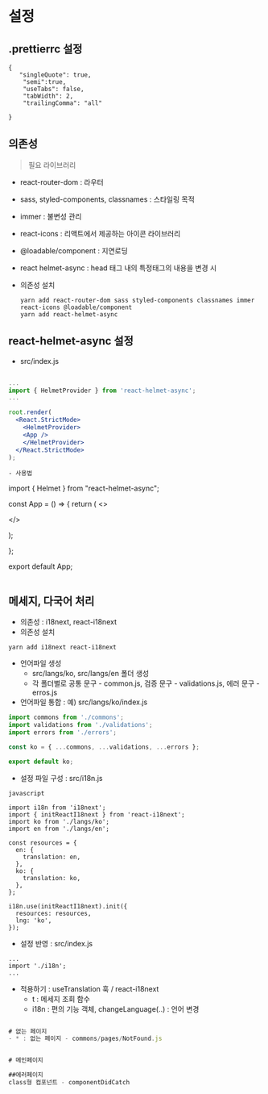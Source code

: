 # 설정

## .prettierrc 설정

```
{
   "singleQuote": true,
    "semi":true,
    "useTabs": false,
    "tabWidth": 2,
    "trailingComma": "all"

}

```

## 의존성 
> 필요 라이브러리
- react-router-dom : 라우터
- sass, styled-components, classnames : 스타일링 목적
- immer : 불변성 관리
- react-icons : 리액트에서 제공하는 아이콘 라이브러리
- @loadable/component : 지연로딩
- react helmet-async : head 태그 내의 특정태그의 내용을 변경 시

- 의존성 설치

    ```
    yarn add react-router-dom sass styled-components classnames immer react-icons @loadable/component
    yarn add react-helmet-async
    ```

## react-helmet-async 설정
- src/index.js

``` jsx

...
import { HelmetProvider } from 'react-helmet-async';
...

root.render(
  <React.StrictMode>
    <HelmetProvider>
    <App />
    </HelmetProvider>
  </React.StrictMode>
);
```

```
- 사용법

```
import { Helmet } from "react-helmet-async";

const App = () => {
return (
<>
<Helmet>
<title>사이트 제목 변경 테스트!</title>

</Helmet>

</>
  
);

};

export default App;
```

```
## 메세지, 다국어 처리
- 의존성 : i18next, react-i18next
- 의존성 설치

```
yarn add i18next react-i18next
```

- 언어파일 생성
    - src/langs/ko, src/langs/en 폴더 생성
    - 각 폴더별로 공통 문구 - common.js, 검증 문구 - validations.js, 에러 문구 - erros.js
- 언어파일 통합 : 예) src/langs/ko/index.js

```javascript
import commons from './commons';
import validations from './validations';
import errors from './errors';

const ko = { ...commons, ...validations, ...errors };

export default ko;
```

- 설정 파일 구성 : src/i18n.js

```
javascript

import i18n from 'i18next';
import { initReactI18next } from 'react-i18next';
import ko from './langs/ko';
import en from './langs/en';

const resources = {
  en: {
    translation: en,
  },
  ko: {
    translation: ko,
  },
};

i18n.use(initReactI18next).init({
  resources: resources,
  lng: 'ko',  
});

```

- 설정 반영 : src/index.js

```
...
import './i18n';
...
```


- 적용하기 : useTranslation 훅 / react-i18next
    - t : 메세지 조회 함수
    - i18n : 편의 기능 객체, changeLanguage(..) : 언어 변경

```jsx

# 없는 페이지
- * : 없는 페이지 - commons/pages/NotFound.js 


# 메인페이지

##에러페이지
class형 컴포넌트 - componentDidCatch